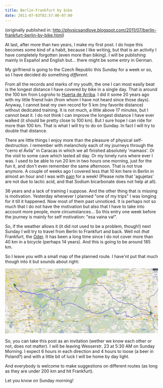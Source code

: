 ```yaml
---
title: Berlin-Frankfurt by bike
date: 2011-07-03T02:57:00-07:00
---
```


(originally published in: <http://physicsandlove.blogspot.com/2011/07/berlin-frankfurt-berlin-by-bike.html>)

At last, after more than two years, I make my first post.
I do hope this becomes some kind of a habit, because I like writing, but that is an activity I have completely forgotten (even more than biking). I will be publishing mainly in Español and English but... there might be some entry in German.

My girlfriend is going to the Czech Republic this Sunday for a week or so, so I have decided do something _different_.

From all the records and marks of my youth, the one I can most easily beat is the longest distance I have covered by bike in a single day. That is around the 100 km from Logroño to [Huerta de Arriba](https://es.wikipedia.org/wiki/Huerta_de_Arriba). I did it some 20 years ago with my little friend Iván (from whom I have not heard since those days). Anyway, I cannot beat my own record for 5 km (my favorite distance) without dedicated training. It is not much, a little above 17 minutes, but I cannot beat it. I do not think I can improve the longest distance I have ever walked (it should be pretty close to 100 km). But I sure hope I can ride for more than 100 km. That is what I will try to do on Sunday. In fact I will try to double that distance.

There are little things I enjoy more than the pleasure of physical self-destruction. I remember with melancholy each of my journeys through the "cerro el Ávila" in Caracas in which we all finished absolutely 'mamaos'. Or the visit to some cave which lasted all day. Or my lonely runs where ever I was. I used to be able to run 20 km in two hours one morning, just for the fun it, and don't even remember the same afternoon. That is not true anymore. A couple of weeks ago I covered less that 10 km here in Berlin in almost an hour and I was with [pain](https://es.wikipedia.org/wiki/Agujetas) for a week! (Please note that 'agujetas' are not due to lactic acid, and that Sodium bicarbonate does not help at all).

36 years and a lack of training I suppose. And the other thing that is missing is motivation. Yesterday whenever I planned "one of my trips" I was longing for it till it happened. Now most of them past unnoticed. It is perhaps not so much that I do not have the motivation but also that I have to take into account more people, more circumstances... So this entry one week before the journey is mainly for self motivation: "esa vaina va!".

So, if the weather allows it (it did not used to be a problem, though!) next Sunday I will try to travel from Berlin to Frankfurt and back. Well not _that_ Frankfurt, the [Oder](https://en.wikipedia.org/wiki/Frankfurt_(Oder)). It has been a long time since I do not cover more than 40 km in a bicycle (perhaps 14 years). And this is going to be around 185 km.

So I leave you with a small map of the planned route. I have'nt put that much though into it but sounds about right:

![Map to Frankfurt](/images/BerlinFrankfurtBerlin.png)

So, you can take this post as an invitation (wether we know each other or not, does not matter). I will be leaving Wesserstr. 23 at 5:30 AM on Sunday Morning. I expect 6 hours in each direction and 4 hours to loose (a beer in Poland?) and with a little bit of luck I will be home by day light.

And everybody is welcome to make suggestions on different routes (as long as they are under 200 km and hit Frankfurt).

Let you know on Sunday morning!